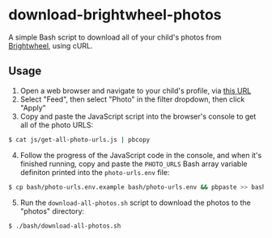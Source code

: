 # download-brightwheel-photos

A simple Bash script to download all of your child's photos from [Brightwheel](https://mybrightwheel.com/), using cURL.

## Usage

1. Open a web browser and navigate to your child's profile, via [this URL](https://schools.mybrightwheel.com/children/list)
2. Select "Feed", then select "Photo" in the filter dropdown, then click "Apply"
3. Copy and paste the JavaScript script into the browser's console to get all of the photo URLS:
```bash
$ cat js/get-all-photo-urls.js | pbcopy
```
4. Follow the progress of the JavaScript code in the console, and when it's finished running, copy and paste the
   `PHOTO_URLS` Bash array variable definiton printed into the `photo-urls.env` file:
```bash
$ cp bash/photo-urls.env.example bash/photo-urls.env && pbpaste >> bash/photo-urls.env
```
5. Run the `download-all-photos.sh` script to download the photos to the "photos" directory:
```bash
$ ./bash/download-all-photos.sh
```
